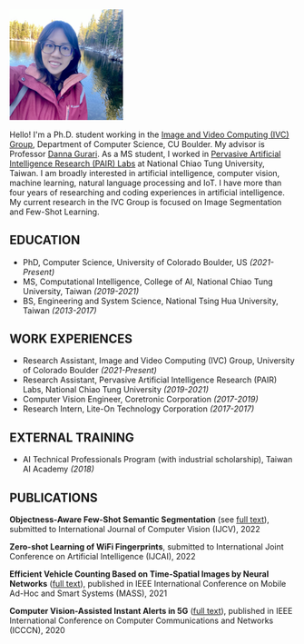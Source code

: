 <img src="normal.png" width="200">

Hello! I'm a Ph.D. student working in the [Image and Video Computing (IVC) Group](https://home.cs.colorado.edu/~DrG/IVC_Group.html), Department of Computer Science, CU Boulder. My advisor is Professor [Danna Gurari](https://home.cs.colorado.edu/~DrG/AboutMe.html). As a MS student, I worked in [Pervasive Artificial Intelligence Research (PAIR) Labs](https://pairlabs.ai/en/) at National Chiao Tung University, Taiwan. I am broadly interested in artificial intelligence, computer vision, machine learning, natural language processing and IoT. I have more than four years of researching and coding experiences in artificial intelligence. My current research in the IVC Group is focused on Image Segmentation and Few-Shot Learning.

## EDUCATION

- PhD, Computer Science, University of Colorado Boulder, US *(2021-Present)*
- MS, Computational Intelligence, College of AI, National Chiao Tung University, Taiwan *(2019-2021)*
- BS, Engineering and System Science, National Tsing Hua University, Taiwan *(2013-2017)*

## WORK EXPERIENCES

- Research Assistant, Image and Video Computing (IVC) Group, University of Colorado Boulder *(2021-Present)*
- Research Assistant, Pervasive Artificial Intelligence Research (PAIR) Labs, National Chiao Tung University *(2019-2021)*
- Computer Vision Engineer, Coretronic Corporation *(2017-2019)*
- Research Intern, Lite-On Technology Corporation *(2017-2017)*

## EXTERNAL TRAINING

- AI Technical Professionals Program (with industrial scholarship), Taiwan AI Academy  *(2018)*

## PUBLICATIONS

**Objectness-Aware Few-Shot Semantic Segmentation** (see [full text](https://arxiv.org/pdf/2004.02945.pdf)), submitted to International Journal of Computer Vision (IJCV), 2022


**Zero-shot Learning of WiFi Fingerprints**, submitted to International Joint Conference on Artificial Intelligence (IJCAI), 2022


**Efficient Vehicle Counting Based on Time-Spatial Images by Neural Networks** ([full text](https://drive.google.com/file/d/13TwFhe1CkoYHCJWqEF8DW-3Bwvd6RdkQ/view?usp=sharing)), published in IEEE International Conference on Mobile Ad-Hoc and Smart Systems (MASS), 2021

**Computer Vision-Assisted Instant Alerts in 5G** ([full text](https://ieeexplore.ieee.org/abstract/document/9209751)), published in IEEE International Conference on Computer Communications and Networks (ICCCN), 2020
